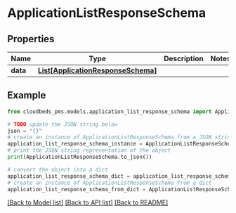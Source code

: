 # ApplicationListResponseSchema


## Properties

Name | Type | Description | Notes
------------ | ------------- | ------------- | -------------
**data** | [**List[ApplicationResponseSchema]**](ApplicationResponseSchema.md) |  | 

## Example

```python
from cloudbeds_pms.models.application_list_response_schema import ApplicationListResponseSchema

# TODO update the JSON string below
json = "{}"
# create an instance of ApplicationListResponseSchema from a JSON string
application_list_response_schema_instance = ApplicationListResponseSchema.from_json(json)
# print the JSON string representation of the object
print(ApplicationListResponseSchema.to_json())

# convert the object into a dict
application_list_response_schema_dict = application_list_response_schema_instance.to_dict()
# create an instance of ApplicationListResponseSchema from a dict
application_list_response_schema_from_dict = ApplicationListResponseSchema.from_dict(application_list_response_schema_dict)
```
[[Back to Model list]](../README.md#documentation-for-models) [[Back to API list]](../README.md#documentation-for-api-endpoints) [[Back to README]](../README.md)


